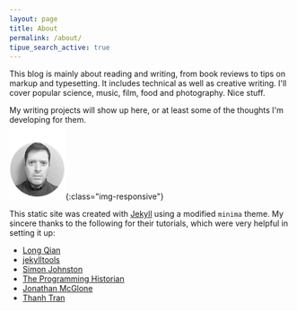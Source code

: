 ```yaml
---
layout: page
title: About
permalink: /about/
tipue_search_active: true
---
```


This blog is mainly about reading and writing, from book reviews to tips on markup and typesetting. It includes technical as well as creative writing. I'll cover popular science, music, film, food and photography. Nice stuff. 

My writing projects will show up here, or at least some of the thoughts I'm developing for them.   
![profile](/assets/images/profile.png){:class="img-responsive"}

This static site was created with [Jekyll](https://jekyllrb.com/ "Jekyll") using a modified `minima` theme. My sincere thanks to the following for their tutorials, which were very helpful in setting it up:

- [Long Qian](https://longqian.me "Long Qian")
- [jekylltools](https://github.com/jekylltools/jekyll-tipue-search "jekylltools")
- [Simon Johnston](https://simonkjohnston.life/ "Randomizer")
- [The Programming Historian](https://programminghistorian.org/ "The Programming Historian")
- [Jonathan McGlone](http://jmcglone.com/ "Jonathan McGlone")
- [Thanh Tran](https://int3ractive.com/ "int3ractive")
